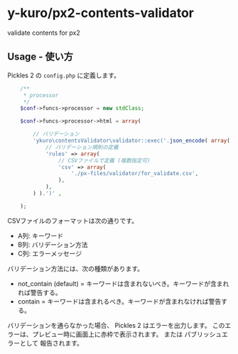 y-kuro/px2-contents-validator
=========

validate contents for px2

## Usage - 使い方

Pickles 2 の `config.php` に定義します。

```php
	/**
	 * processor
	 */
	$conf->funcs->processor = new stdClass;

	$conf->funcs->processor->html = array(

		// バリデーション
		'ykuro\contentsValidator\validator::exec('.json_encode( array(
			// バリデーション規則の定義
			'rules' => array(
				// CSVファイルで定義 (複数指定可)
				'csv' => array(
					'./px-files/validator/for_validate.csv',
				),
			),
		) ).')' ,

	);
```

CSVファイルのフォーマットは次の通りです。

- A列: キーワード
- B列: バリデーション方法
- C列: エラーメッセージ

バリデーション方法には、次の種類があります。

- not_contain (default) = キーワードは含まれないべき。キーワードが含まれれば警告する。
- contain = キーワードは含まれるべき。キーワードが含まれなければ警告する。

バリデーションを通らなかった場合、 Pickles 2 はエラーを出力します。
このエラーは、プレビュー時に画面上に赤枠で表示されます。
または パブリッシュエラーとして 報告されます。
